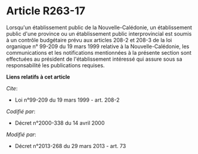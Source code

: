 # Article R263-17

Lorsqu'un établissement public de la Nouvelle-Calédonie, un établissement public d'une province ou un établissement public
interprovincial est soumis à un contrôle budgétaire prévu aux articles 208-2 et 208-3 de la loi organique n° 99-209 du 19
mars 1999 relative à la Nouvelle-Calédonie, les communications et les notifications mentionnées à la présente section sont
effectuées au président de l'établissement intéressé qui assure sous sa responsabilité les publications requises.

**Liens relatifs à cet article**

_Cite_:

  - Loi n°99-209 du 19 mars 1999 - art. 208-2

_Codifié par_:

  - Décret n°2000-338 du 14 avril 2000

_Modifié par_:

  - Décret n°2013-268 du 29 mars 2013 - art. 73

